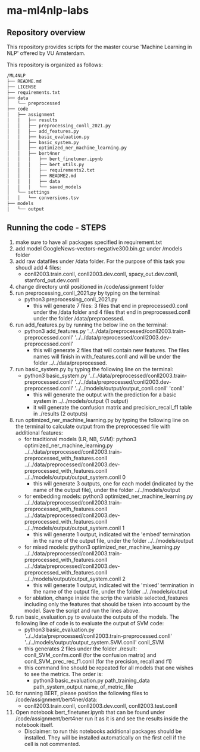 # ma-ml4nlp-labs

## Repository overview

This repository provides scripts for the master course 'Machine Learning in NLP' offered by VU Amsterdam.

This repository is organized as follows:
``` bash
/ML4NLP
├── README.md
├── LICENSE
├── requirements.txt
├── data
│   └── preprocessed
├── code
│   ├── assignment
│   │   ├── results
│   │   ├── preprocessing_conll_2021.py
│   │   ├── add_features.py
│   │   ├── basic_evaluation.py
│   │   ├── basic_system.py
│   │   ├── optimized_ner_machine_learning.py
│   │   ├── bert4ner
│   │   │   ├── bert_finetuner.ipynb
│   │   │   ├── bert_utils.py
│   │   │   ├── requirements2.txt
│   │   │   ├── README2.md
│   │   │   ├── data
│   │   │   └── saved_models
│   └── settings
│   │   └── conversions.tsv
├── models
│   └── output
```

## Running the code - STEPS
1. make sure to have all packages specified in requirement.txt
2. add model GoogleNews-vectors-negative300.bin.gz under /models folder
3. add raw datafiles under /data folder. For the purpose of this task you shoudl add 4 files:
    - conll2003.train.conll, conll2003.dev.conll, spacy_out.dev.conll, stanford_out.dev.conll
4. change directory until positioned in /code/assignment folder
5. run preprocessing_conll_2021.py by typing on the terminal:
    - python3 preprocessing_conll_2021.py
        - this will generate 7 files: 3 files that end in preprocessed0.conll under the /data folder and 4 files that end in preprocessed.conll under the folder /data/preprocessed.
6. run add_features.py by running the below line on the terminal:
    - python3 add_features.py '../../data/preprocessed/conll2003.train-preprocessed.conll' '../../data/preprocessed/conll2003.dev-preprocessed.conll'
        - this will generate 2 files that will contain new features. The files names will finish in with_features.conll and will be under the folder ../../data/preprocessed.
7. run basic_system.py by typing the following line on the terminal:
    - python3 basic_system.py '../../data/preprocessed/conll2003.train-preprocessed.conll' '../../data/preprocessed/conll2003.dev-preprocessed.conll' '../../models/output/output_conll.conll' 'conll'
        - this will generate the output with the prediction for a basic system in ../../models/output (1 output)
        - it will generate the confusion matrix and precision_recall_f1 table in ./results (2 outputs)
8. run optimized_ner_machine_learning.py by typing the following line on the terminal to calculate output from the preprocessed file with additional features:
    - for traditional models (LR, NB, SVM): python3 optimized_ner_machine_learning.py ../../data/preprocessed/conll2003.train-preprocessed_with_features.conll ../../data/preprocessed/conll2003.dev-preprocessed_with_features.conll ../../models/output/output_system.conll 0
        - this will generate 3 outputs, one for each model (indicated by the name of the output file), under the folder ../../models/output
    - for embedding models: python3 optimized_ner_machine_learning.py ../../data/preprocessed/conll2003.train-preprocessed_with_features.conll ../../data/preprocessed/conll2003.dev-preprocessed_with_features.conll ../../models/output/output_system.conll 1
        - this will generate 1 output, indicated wit the 'embed' termination in the name of the output file, under the folder ../../models/output
    - for mixed models: python3 optimized_ner_machine_learning.py ../../data/preprocessed/conll2003.train-preprocessed_with_features.conll ../../data/preprocessed/conll2003.dev-preprocessed_with_features.conll ../../models/output/output_system.conll 2
        - this will generate 1 output, indicated wit the 'mixed' termination in the name of the output file, under the folder ../../models/output
    - for ablation, change inside the scrip the variable  selected_features including only the features that should be taken into account by the model. Save the script and run the lines above.
9. run basic_evaluation.py to evaluate the outputs of the models. The following line of code is to evaluate the output of SVM code: 
    - python3 basic_evaluation.py '../../data/preprocessed/conll2003.train-preprocessed.conll' '../../models/output/output_system.SVM.conll' conll_SVM
    - this generates 2 files under the folder ./result: conll_SVM_confm.conll (for the confusion matrix) and conll_SVM_prec_rec_f1.conll (for the precision, recall and f1)
    - this command line should be repeated for all models that one wishes to see the metrics. The order is: 
        - python3 basic_evaluation.py path_training_data path_system_output name_of_metric_file
10. for running BERT, please position the following files to /code/assignment/bert4ner/data:
    - conll2003.train.conll, conll2003.dev.conll, conll2003.test.conll
11. Open notebook bert_finetuner.ipynb that can be found under /code/assignment/bert4ner run it as it is and see the results inside the notebook itself.
    - Disclaimer: to run this notebooks additional packages should be installed. They will be installed automatically on the first cell if the cell is not commented.
    
